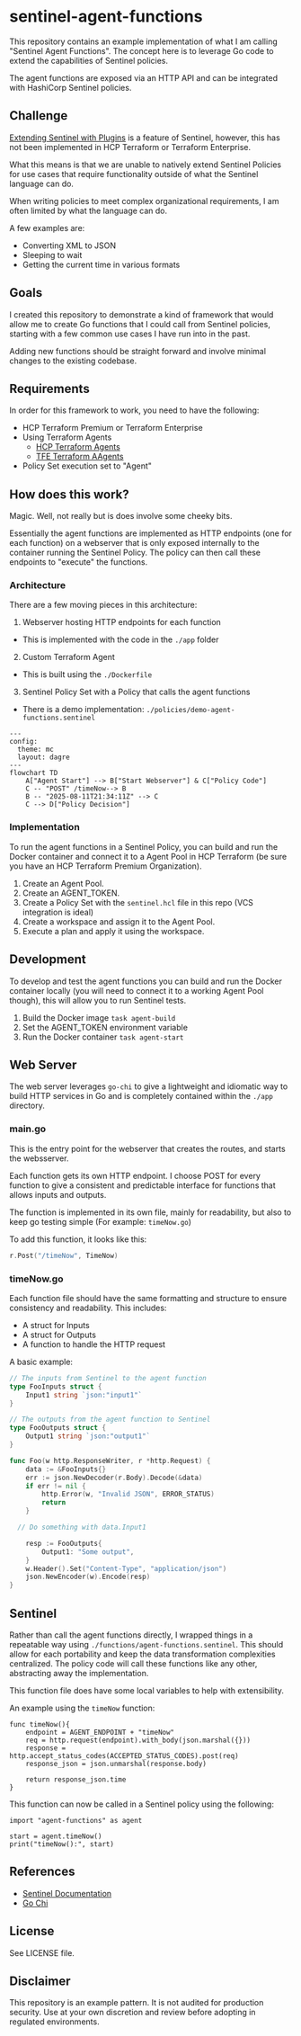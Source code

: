 # sentinel-agent-functions

This repository contains an example implementation of what I am calling "Sentinel Agent Functions". The concept here is to leverage Go code to extend the capabilities of Sentinel policies.

The agent functions are exposed via an HTTP API and can be integrated with HashiCorp Sentinel policies.

## Challenge

[Extending Sentinel with Plugins](https://developer.hashicorp.com/sentinel/docs/extending/plugins) is a feature of Sentinel, however, this has not been implemented in HCP Terraform or Terraform Enterprise.

What this means is that we are unable to natively extend Sentinel Policies for use cases that require functionality outside of what the Sentinel language can do.

When writing policies to meet complex organizational requirements, I am often limited by what the language can do.

A few examples are:

- Converting XML to JSON
- Sleeping to wait
- Getting the current time in various formats

## Goals

I created this repository to demonstrate a kind of framework that would allow me to create Go functions that I could call from Sentinel policies, starting with a few common use cases I have run into in the past.

Adding new functions should be straight forward and involve minimal changes to the existing codebase.

## Requirements

In order for this framework to work, you need to have the following:

- HCP Terraform Premium or Terraform Enterprise
- Using Terraform Agents
  - [HCP Terraform Agents](https://developer.hashicorp.com/terraform/cloud-docs/agents)
  - [TFE Terraform AAgents](https://developer.hashicorp.com/terraform/enterprise/application-administration/agents-on-tfe)
- Policy Set execution set to "Agent"

## How does this work?

Magic. Well, not really but is does involve some cheeky bits.

Essentially the agent functions are implemented as HTTP endpoints (one for each function) on a webserver that is only exposed internally to the container running the Sentinel Policy. The policy can then call these endpoints to "execute" the functions.

### Architecture

There are a few moving pieces in this architecture:

1. Webserver hosting HTTP endpoints for each function
  - This is implemented with the code in the `./app` folder
2. Custom Terraform Agent
  - This is built using the `./Dockerfile`
3. Sentinel Policy Set with a Policy that calls the agent functions
  - There is a demo implementation: `./policies/demo-agent-functions.sentinel`

```mermaid
---
config:
  theme: mc
  layout: dagre
---
flowchart TD
    A["Agent Start"] --> B["Start Webserver"] & C["Policy Code"]
    C -- "POST" /timeNow--> B
    B -- "2025-08-11T21:34:11Z" --> C
    C --> D["Policy Decision"]
```

### Implementation

To run the agent functions in a Sentinel Policy, you can build and run the Docker container and connect it to a Agent Pool in HCP Terraform (be sure you have an HCP Terraform Premium Organization).

1. Create an Agent Pool.
2. Create an AGENT_TOKEN.
3. Create a Policy Set with the `sentinel.hcl` file in this repo (VCS integration is ideal)
4. Create a workspace and assign it to the Agent Pool.
5. Execute a plan and apply it using the workspace.

## Development

To develop and test the agent functions you can build and run the Docker container locally (you will need to connect it to a working Agent Pool though), this will allow you to run Sentinel tests.

1. Build the Docker image `task agent-build`
2. Set the AGENT_TOKEN environment variable
3. Run the Docker container `task agent-start`

## Web Server

The web server leverages `go-chi` to give a lightweight and idiomatic way to build HTTP services in Go and is completely contained within the `./app` directory.

### main.go

This is the entry point for the webserver that creates the routes, and starts the websserver.

Each function gets its own HTTP endpoint.
I choose POST for every function to give a consistent and predictable interface for functions that allows inputs and outputs.

The function is implemented in its own file, mainly for readability, but also to keep go testing simple (For example: `timeNow.go`)

To add this function, it looks like this:

```go
r.Post("/timeNow", TimeNow)
```
### timeNow.go

Each function file should have the same formatting and structure to ensure consistency and readability. This includes:

- A struct for Inputs
- A struct for Outputs
- A function to handle the HTTP request

A basic example:

```go
// The inputs from Sentinel to the agent function
type FooInputs struct {
	Input1 string `json:"input1"`
}

// The outputs from the agent function to Sentinel
type FooOutputs struct {
	Output1 string `json:"output1"`
}

func Foo(w http.ResponseWriter, r *http.Request) {
	data := &FooInputs{}
	err := json.NewDecoder(r.Body).Decode(&data)
	if err != nil {
		http.Error(w, "Invalid JSON", ERROR_STATUS)
		return
	}

  // Do something with data.Input1

	resp := FooOutputs{
		Output1: "Some output",
	}
	w.Header().Set("Content-Type", "application/json")
	json.NewEncoder(w).Encode(resp)
}
```

## Sentinel

Rather than call the agent functions directly, I wrapped things in a repeatable way using `./functions/agent-functions.sentinel`. This should allow for each portability and keep the data transformation complexities centralized. The policy code will call these functions like any other, abstracting away the implementation.

This function file does have some local variables to help with extensibility.

An example using the `timeNow` function:

```
func timeNow(){
	endpoint = AGENT_ENDPOINT + "timeNow"
	req = http.request(endpoint).with_body(json.marshal({}))
	response = http.accept_status_codes(ACCEPTED_STATUS_CODES).post(req)
    response_json = json.unmarshal(response.body)

	return response_json.time
}
```

This function can now be called in a Sentinel policy using the following:

```
import "agent-functions" as agent

start = agent.timeNow()
print("timeNow():", start)
```

## References

- [Sentinel Documentation](https://docs.sentinel.dev)
- [Go Chi](https://github.com/go-chi/chi)

## License

See LICENSE file.

## Disclaimer

This repository is an example pattern. It is not audited for production security. Use at your own discretion and review before adopting in regulated environments.